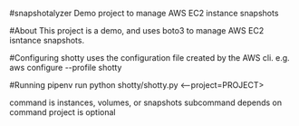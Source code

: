 
#snapshotalyzer
Demo project to manage AWS EC2 instance snapshots

#About
This project is a demo, and uses boto3 to manage AWS EC2 isntance snapshots.

#Configuring
shotty uses the configuration file created by the AWS cli. e.g. aws configure --profile shotty

#Running
pipenv run python shotty/shotty.py <command> <subcommand> <--project=PROJECT>

command is instances, volumes, or snapshots subcommand depends on command project is optional
